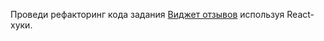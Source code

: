 Проведи рефакторинг кода задания [Виджет отзывов](https://github.com/dimon-mirchuk/goit-react-hw-02-feedback) используя React-хуки.

